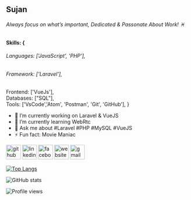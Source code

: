 ## Sujan
###### Always focus on what’s important, Dedicated & Passonate About Work! ♓

#### Skills: {
 ###### Languages: ['JavaScript', 'PHP'], <br/>
######  Framework: ['Laravel'],<br/>
  Frontend: ['VueJs'],<br/>
  Databases: ["SQL"],<br/>
  Tools: ['VsCode','Atom', 'Postman', 'Git', 'GitHub'],
}

- 🔭 I’m currently working on Laravel & VueJS 
- 🌱 I’m currently learning WebRtc 
- 💬 Ask me about #Laravel #PHP #MySQL #VueJS 
- ⚡ Fun fact: Movie Maniac 


[<img src='https://cdn.jsdelivr.net/npm/simple-icons@3.0.1/icons/github.svg' alt='github' height='40'>](https://github.com/SujanMahmudOvi)  [<img src='https://cdn.jsdelivr.net/npm/simple-icons@3.0.1/icons/linkedin.svg' alt='linkedin' height='40'>](https://www.linkedin.com/in/https://www.linkedin.com/in/sjn97825//)  [<img src='https://cdn.jsdelivr.net/npm/simple-icons@3.0.1/icons/facebook.svg' alt='facebook' height='40'>](https://www.facebook.com/https://www.facebook.com/sjn97825)  [<img src='https://cdn.jsdelivr.net/npm/simple-icons@3.0.1/icons/icloud.svg' alt='website' height='40'>](https://enternals.com/)  [<img src='https://cdn.jsdelivr.net/npm/simple-icons@3.0.1/icons/gmail.svg' alt='gmail' height='40'>](sujanmahmudovi@gmail.com)  

[![Top Langs](https://github-readme-stats.vercel.app/api/top-langs/?username=SujanMahmudOvi)](https://github.com/anuraghazra/github-readme-stats)

![GitHub stats](https://github-readme-stats.vercel.app/api?username=SujanMahmudOvi&show_icons=true&count_private=true)  



![Profile views](https://gpvc.arturio.dev/SujanMahmudOvi)  
